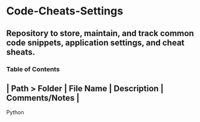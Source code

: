 # Code-Cheats-Settings

## Repository to store, maintain, and track common code snippets, application settings, and cheat sheats.

### Table of Contents
| Path > Folder | File Name | Description | Comments/Notes |
------------------------------------------------------------
Python
